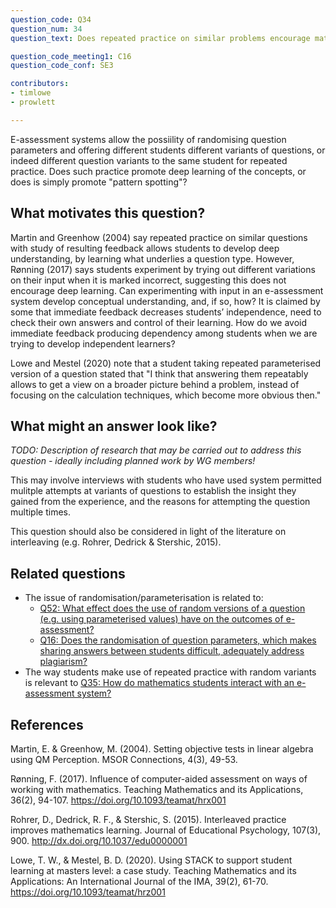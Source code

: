 ```yaml
---
question_code: Q34 
question_num: 34 
question_text: Does repeated practice on similar problems encourage mathematics students to discover deep links between items, or simply encourage memorisation and pattern-spotting? 

question_code_meeting1: C16 
question_code_conf: SE3 

contributors: 
- timlowe
- prowlett

---
```


E-assessment systems allow the possiility of randomising question parameters and offering different students different variants of questions, or indeed different question variants to the same student for repeated practice. Does such practice promote deep learning of the concepts, or does is simply promote "pattern spotting"?


## What motivates this question?

Martin and Greenhow (2004) say repeated practice on similar questions with study of resulting feedback allows students to develop deep understanding, by learning what underlies a question type. However, Rønning (2017) says students experiment by trying out different variations on their input when it is marked incorrect, suggesting this does not encourage deep learning. Can experimenting with input in an e-assessment system develop conceptual understanding, and, if so, how? It is claimed by some that immediate feedback decreases students’ independence, need to check their own answers and control of their learning. How do we avoid immediate feedback producing dependency among students when we are trying to develop independent learners? 

Lowe and Mestel (2020) note that a student taking repeated parameterised version of a question stated that "I think that answering them repeatably allows to get a view on
a broader picture behind a problem, instead of focusing on the calculation techniques, which become
more obvious then."

## What might an answer look like?

*TODO: Description of research that may be carried out to address this question - ideally including planned work by WG members!*

This may involve interviews with students who have used system permitted mulitple attempts at variants of questions to establish the insight they gained from the experience, and the reasons for attempting the question multiple times.

This question should also be considered in light of the literature on interleaving (e.g. Rohrer, Dedrick & Stershic, 2015).

## Related questions

* The issue of randomisation/parameterisation is related to:
  - [Q52: What effect does the use of random versions of a question (e.g. using parameterised values) have on the outcomes of e-assessment?](Q52)
  - [Q16: Does the randomisation of question parameters, which makes sharing answers between students difficult, adequately address plagiarism?](Q16)
* The way students make use of repeated practice with random variants is relevant to [Q35: How do mathematics students interact with an e-assessment system?](Q35)

## References

Martin, E. & Greenhow, M. (2004). Setting objective tests in linear algebra using QM Perception. MSOR Connections, 4(3), 49-53. 

Rønning, F. (2017). Influence of computer-aided assessment on ways of working with mathematics. Teaching Mathematics and its Applications, 36(2), 94-107. https://doi.org/10.1093/teamat/hrx001

Rohrer, D., Dedrick, R. F., & Stershic, S. (2015). Interleaved practice improves mathematics learning. Journal of Educational Psychology, 107(3), 900. http://dx.doi.org/10.1037/edu0000001

Lowe, T. W., & Mestel, B. D. (2020). Using STACK to support student learning at masters level: a case study. Teaching Mathematics and its Applications: An International Journal of the IMA, 39(2), 61-70. https://doi.org/10.1093/teamat/hrz001
